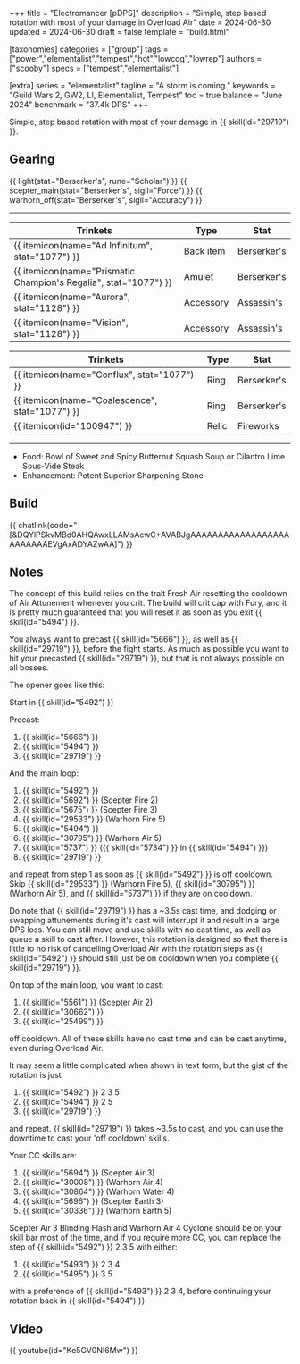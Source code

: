 +++
title = "Electromancer [pDPS]"
description = "Simple, step based rotation with most of your damage in Overload Air"
date = 2024-06-30
updated = 2024-06-30
draft = false
template = "build.html"

[taxonomies]
categories = ["group"]
tags = ["power","elementalist","tempest","hot","lowcog","lowrep"]
authors = ["scooby"]
specs = ["tempest","elementalist"]

[extra]
series = "elementalist"
tagline = "A storm is coming."
keywords = "Guild Wars 2, GW2, LI, Elementalist, Tempest"
toc = true
balance = "June 2024"
benchmark = "37.4k DPS"
+++

Simple, step based rotation with most of your damage in {{ skill(id="29719") }}.

## Gearing

{{ light(stat="Berserker's", rune="Scholar") }}
{{ scepter_main(stat="Berserker's", sigil="Force") }}
{{ warhorn_off(stat="Berserker's", sigil="Accuracy") }}

---

| Trinkets | Type | Stat |
| -------- | ---- | ---- |
| {{ itemicon(name="Ad Infinitum", stat="1077") }} | Back item | Berserker's |
| {{ itemicon(name="Prismatic Champion's Regalia", stat="1077") }} | Amulet | Berserker's |
| {{ itemicon(name="Aurora", stat="1128") }} | Accessory | Assassin's |
| {{ itemicon(name="Vision", stat="1128") }} | Accessory | Assassin's |

| Trinkets | Type | Stat |
| -------- | ---- | ---- |
| {{ itemicon(name="Conflux", stat="1077") }} | Ring | Berserker's |
| {{ itemicon(name="Coalescence", stat="1077") }} | Ring | Berserker's |
| {{ itemicon(id="100947") }} | Relic | Fireworks |

---

- Food: Bowl of Sweet and Spicy Butternut Squash Soup or Cilantro Lime Sous-Vide Steak
- Enhancement: Potent Superior Sharpening Stone

## Build

{{ chatlink(code="[&DQYlPSkvMBd0AHQAwxLLAMsAcwC+AVABJgAAAAAAAAAAAAAAAAAAAAAAAAAEVgAxADYAZwAA]") }}

## Notes

The concept of this build relies on the trait Fresh Air resetting the cooldown of Air Attunement whenever you crit. The build will crit cap with Fury, and it is pretty much guaranteed that you will reset it as soon as you exit {{ skill(id="5494") }}.

You always want to precast {{ skill(id="5666") }}, as well as {{ skill(id="29719") }}, before the fight starts. As much as possible you want to hit your precasted {{ skill(id="29719") }}, but that is not always possible on all bosses.

The opener goes like this:

Start in {{ skill(id="5492") }}

Precast:
1. {{ skill(id="5666") }}
1. {{ skill(id="5494") }}
1. {{ skill(id="29719") }}

And the main loop:
1. {{ skill(id="5492") }}
1. {{ skill(id="5692") }} (Scepter Fire 2)
1. {{ skill(id="5675") }} (Scepter Fire 3)
1. {{ skill(id="29533") }} (Warhorn Fire 5)
1. {{ skill(id="5494") }}
1. {{ skill(id="30795") }} (Warhorn Air 5)
1. {{ skill(id="5737") }} ({{ skill(id="5734") }} in {{ skill(id="5494") }})
1. {{ skill(id="29719") }}

and repeat from step 1 as soon as {{ skill(id="5492") }} is off cooldown. Skip {{ skill(id="29533") }} (Warhorn Fire 5), {{ skill(id="30795") }} (Warhorn Air 5), and {{ skill(id="5737") }} if they are on cooldown.

Do note that {{ skill(id="29719") }} has a ~3.5s cast time, and dodging or swapping attunements during it's cast will interrupt it and result in a large DPS loss. You can still move and use skills with no cast time, as well as queue a skill to cast after. However, this rotation is designed so that there is little to no risk of cancelling Overload Air with the rotation steps as {{ skill(id="5492") }} should still just be on cooldown when you complete {{ skill(id="29719") }}.

On top of the main loop, you want to cast:
1. {{ skill(id="5561") }} (Scepter Air 2)
1. {{ skill(id="30662") }}
1. {{ skill(id="25499") }}

off cooldown. All of these skills have no cast time and can be cast anytime, even during Overload Air.

It may seem a little complicated when shown in text form, but the gist of the rotation is just:
1. {{ skill(id="5492") }} 2 3 5
1. {{ skill(id="5494") }} 2 5
1. {{ skill(id="29719") }}

and repeat. {{ skill(id="29719") }} takes ~3.5s to cast, and you can use the downtime to cast your 'off cooldown' skills.

Your CC skills are:
1. {{ skill(id="5694") }} (Scepter Air 3)
1. {{ skill(id="30008") }} (Warhorn Air 4)
1. {{ skill(id="30864") }} (Warhorn Water 4)
1. {{ skill(id="5696") }} (Scepter Earth 3)
1. {{ skill(id="30336") }} (Warhorn Earth 5)

Scepter Air 3 Blinding Flash and Warhorn Air 4 Cyclone should be on your skill bar most of the time, and if you require more CC, you can replace the step of {{ skill(id="5492") }} 2 3 5 with either:
1. {{ skill(id="5493") }} 2 3 4
1. {{ skill(id="5495") }} 3 5

with a preference of {{ skill(id="5493") }} 2 3 4, before continuing your rotation back in {{ skill(id="5494") }}.

## Video

{{ youtube(id="Ke5GV0NI6Mw") }}
